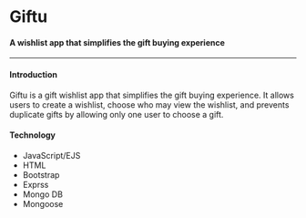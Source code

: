 <h1> Giftu </h1>
<h4> A wishlist app that simplifies the gift buying experience </h4>

<hr />
<h4> Introduction </h4>
<p>Giftu is a gift wishlist app that simplifies the gift buying experience. It allows users to create a wishlist, choose who may view the wishlist, and 
  prevents duplicate gifts by allowing only one user to choose a gift.</p>

<h4> Technology </h4>
<ul>
  <li>JavaScript/EJS</li>
  <li>HTML</li>
  <li>Bootstrap</li>
  <li>Exprss</li>
  <li>Mongo DB</li>
  <li>Mongoose</li>
 </li>
 
